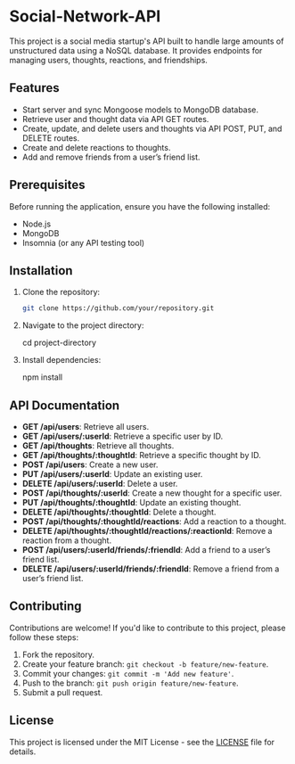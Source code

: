 # Social-Network-API

This project is a social media startup's API built to handle large amounts of unstructured data using a NoSQL database. It provides endpoints for managing users, thoughts, reactions, and friendships.

## Features

- Start server and sync Mongoose models to MongoDB database.
- Retrieve user and thought data via API GET routes.
- Create, update, and delete users and thoughts via API POST, PUT, and DELETE routes.
- Create and delete reactions to thoughts.
- Add and remove friends from a user’s friend list.

## Prerequisites

Before running the application, ensure you have the following installed:

- Node.js
- MongoDB
- Insomnia (or any API testing tool)

## Installation

1. Clone the repository:

   ```bash
   git clone https://github.com/your/repository.git

2. Navigate to the project directory:

     cd project-directory

3. Install dependencies:

   npm install

## API Documentation

- **GET /api/users**: Retrieve all users.
- **GET /api/users/:userId**: Retrieve a specific user by ID.
- **GET /api/thoughts**: Retrieve all thoughts.
- **GET /api/thoughts/:thoughtId**: Retrieve a specific thought by ID.
- **POST /api/users**: Create a new user.
- **PUT /api/users/:userId**: Update an existing user.
- **DELETE /api/users/:userId**: Delete a user.
- **POST /api/thoughts/:userId**: Create a new thought for a specific user.
- **PUT /api/thoughts/:thoughtId**: Update an existing thought.
- **DELETE /api/thoughts/:thoughtId**: Delete a thought.
- **POST /api/thoughts/:thoughtId/reactions**: Add a reaction to a thought.
- **DELETE /api/thoughts/:thoughtId/reactions/:reactionId**: Remove a reaction from a thought.
- **POST /api/users/:userId/friends/:friendId**: Add a friend to a user’s friend list.
- **DELETE /api/users/:userId/friends/:friendId**: Remove a friend from a user’s friend list.

## Contributing

Contributions are welcome! If you'd like to contribute to this project, please follow these steps:

1. Fork the repository.
2. Create your feature branch: `git checkout -b feature/new-feature`.
3. Commit your changes: `git commit -m 'Add new feature'`.
4. Push to the branch: `git push origin feature/new-feature`.
5. Submit a pull request.

## License

This project is licensed under the MIT License - see the [LICENSE](LICENSE) file for details.
